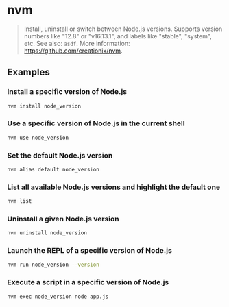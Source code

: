 # nvm

> Install, uninstall or switch between Node.js versions. Supports version numbers like "12.8" or "v16.13.1", and labels like "stable", "system", etc. See also: `asdf`. More information: <https://github.com/creationix/nvm>.

## Examples

### Install a specific version of Node.js

```bash
nvm install node_version
```

### Use a specific version of Node.js in the current shell

```bash
nvm use node_version
```

### Set the default Node.js version

```bash
nvm alias default node_version
```

### List all available Node.js versions and highlight the default one

```bash
nvm list
```

### Uninstall a given Node.js version

```bash
nvm uninstall node_version
```

### Launch the REPL of a specific version of Node.js

```bash
nvm run node_version --version
```

### Execute a script in a specific version of Node.js

```bash
nvm exec node_version node app.js
```
